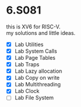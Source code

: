 # 6.S081
this is XV6 for RISC-V.  
my solutions and little ideas.

- [x] Lab Utilities  
- [x] Lab System Calls  
- [x] Lab Page Tables 
- [x] Lab Traps
- [x] Lab Lazy allocation
- [x] Lab Copy on write
- [x] Lab Multithreading
- [x] Lab Clock
- [ ] Lab File System
